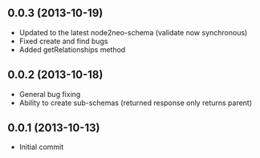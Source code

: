 ## 0.0.3 (2013-10-19)
 - Updated to the latest node2neo-schema (validate now synchronous)
 - Fixed create and find bugs
 - Added getRelationships method



## 0.0.2 (2013-10-18)
  - General bug fixing
  - Ability to create sub-schemas (returned response only returns parent)



## 0.0.1 (2013-10-13)

  - Initial commit